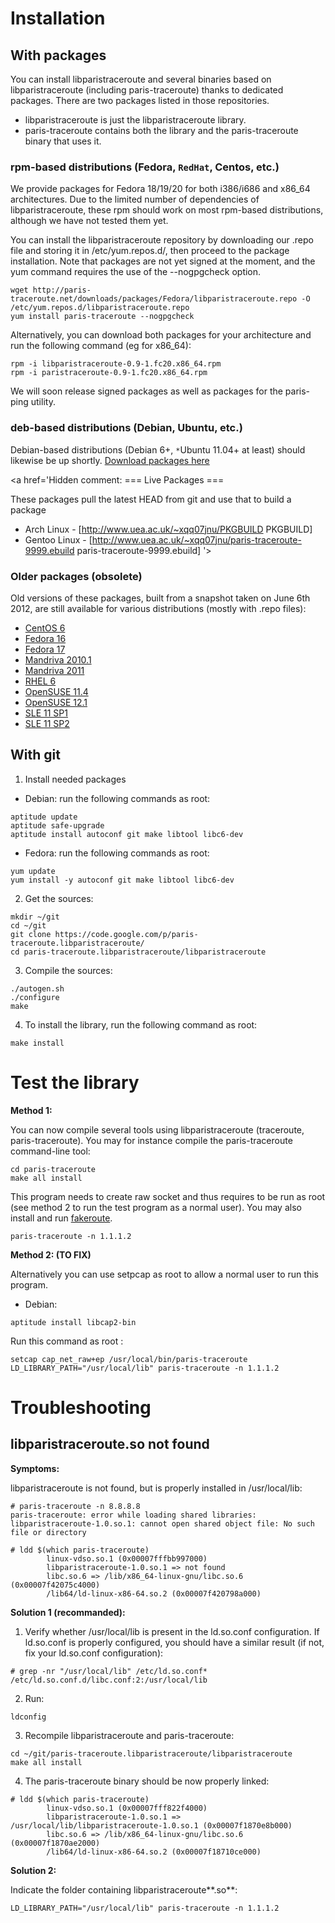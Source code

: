 

# Installation #

## With packages ##

You can install libparistraceroute and several binaries based on libparistraceroute (including paris-traceroute) thanks to dedicated packages. There are two packages listed in those repositories.
  * libparistraceroute is just the libparistraceroute library.
  * paris-traceroute contains both the library and the paris-traceroute binary that uses it.


### rpm-based distributions (Fedora, `RedHat`, Centos, etc.) ###

We provide packages for Fedora 18/19/20 for both i386/i686 and x86\_64 architectures. Due to the limited number of dependencies of libparistraceroute, these rpm should work on most rpm-based distributions, although we have not tested them yet.

You can install the libparistraceroute repository by downloading our .repo file and storing it in /etc/yum.repos.d/, then proceed to the package installation. Note that packages are not yet signed at the moment, and the yum command requires the use of the --nogpgcheck option.

```
wget http://paris-traceroute.net/downloads/packages/Fedora/libparistraceroute.repo -O /etc/yum.repos.d/libparistraceroute.repo
yum install paris-traceroute --nogpgcheck
```

Alternatively, you can download both packages for your architecture and run the following command (eg for x86\_64):

```
rpm -i libparistraceroute-0.9-1.fc20.x86_64.rpm
rpm -i paristraceroute-0.9-1.fc20.x86_64.rpm
```

We will soon release signed packages as well as packages for the paris-ping utility.

### deb-based distributions (Debian, Ubuntu, etc.) ###

Debian-based distributions (Debian 6+, `*`Ubuntu 11.04+ at least) should likewise be up shortly.
[Download packages here](http://www.paris-traceroute.net/downloads/packages)

<a href='Hidden comment: 
=== Live Packages ===

These packages pull the latest HEAD from git and use that to build a package
* Arch Linux    -  [http://www.uea.ac.uk/~xqq07jnu/PKGBUILD PKGBUILD]
* Gentoo Linux  -  [http://www.uea.ac.uk/~xqq07jnu/paris-traceroute-9999.ebuild paris-traceroute-9999.ebuild]
'></a>

### Older packages (obsolete) ###

Old versions of these packages, built from a snapshot taken on June 6th 2012, are still available for various distributions (mostly with .repo files):
  * [CentOS 6](http://download.opensuse.org/repositories/home:/joolesc/CentOS_CentOS-6/)
  * [Fedora 16](http://download.opensuse.org/repositories/home:/joolesc/Fedora_16/)
  * [Fedora 17](http://download.opensuse.org/repositories/home:/joolesc/Fedora_17/)
  * [Mandriva 2010.1](http://download.opensuse.org/repositories/home:/joolesc/Mandriva_2010.1/)
  * [Mandriva 2011](http://download.opensuse.org/repositories/home:/joolesc/Mandriva_2011/)
  * [RHEL 6](http://download.opensuse.org/repositories/home:/joolesc/RedHat_RHEL-6/)
  * [OpenSUSE 11.4](http://download.opensuse.org/repositories/home:/joolesc/openSUSE_11.4/)
  * [OpenSUSE 12.1](http://download.opensuse.org/repositories/home:/joolesc/openSUSE_12.1/)
  * [SLE 11 SP1](http://download.opensuse.org/repositories/home:/joolesc/SLE_11_SP1/)
  * [SLE 11 SP2](http://download.opensuse.org/repositories/home:/joolesc/SLE_11_SP2/)

## With git ##

1) Install needed packages

  * Debian: run the following commands as root:

```
aptitude update
aptitude safe-upgrade
aptitude install autoconf git make libtool libc6-dev
```

  * Fedora: run the following commands as root:

```
yum update
yum install -y autoconf git make libtool libc6-dev
```

2) Get the sources:

```
mkdir ~/git
cd ~/git
git clone https://code.google.com/p/paris-traceroute.libparistraceroute/
cd paris-traceroute.libparistraceroute/libparistraceroute
```

3) Compile the sources:

```
./autogen.sh
./configure
make
```

4) To install the library, run the following command as root:

```
make install
```



# Test the library #

**Method 1:**

You can now compile several tools using libparistraceroute (traceroute, paris-traceroute). You may for instance compile the paris-traceroute command-line tool:

```
cd paris-traceroute
make all install
```

This program needs to create raw socket and thus requires to be run as root (see method 2 to run the test program as a normal user). You may also install and run [fakeroute](Fakeroute.md).

```
paris-traceroute -n 1.1.1.2
```

**Method 2: (TO FIX)**

Alternatively you can use setpcap as root to allow a normal user to run this program.
  * Debian:

```
aptitude install libcap2-bin
```

Run this command as root :

```
setcap cap_net_raw+ep /usr/local/bin/paris-traceroute
LD_LIBRARY_PATH="/usr/local/lib" paris-traceroute -n 1.1.1.2
```

# Troubleshooting #
## libparistraceroute.so not found ##

**Symptoms:**

libparistraceroute is not found, but is properly installed in /usr/local/lib:
```
# paris-traceroute -n 8.8.8.8
paris-traceroute: error while loading shared libraries: libparistraceroute-1.0.so.1: cannot open shared object file: No such file or directory
```

```
# ldd $(which paris-traceroute)
        linux-vdso.so.1 (0x00007fffbb997000)
        libparistraceroute-1.0.so.1 => not found
        libc.so.6 => /lib/x86_64-linux-gnu/libc.so.6 (0x00007f42075c4000)
        /lib64/ld-linux-x86-64.so.2 (0x00007f420798a000)
```

**Solution 1 (recommanded):**

1) Verify whether /usr/local/lib is present in the ld.so.conf configuration. If ld.so.conf is properly configured, you should have a similar result (if not, fix your ld.so.conf configuration):
```
# grep -nr "/usr/local/lib" /etc/ld.so.conf*
/etc/ld.so.conf.d/libc.conf:2:/usr/local/lib
```

2) Run:

```
ldconfig
```

3) Recompile libparistraceroute and paris-traceroute:

```
cd ~/git/paris-traceroute.libparistraceroute/libparistraceroute
make all install
```

4) The paris-traceroute binary should be now properly linked:

```
# ldd $(which paris-traceroute)
        linux-vdso.so.1 (0x00007fff822f4000)
        libparistraceroute-1.0.so.1 => /usr/local/lib/libparistraceroute-1.0.so.1 (0x00007f1870e8b000)
        libc.so.6 => /lib/x86_64-linux-gnu/libc.so.6 (0x00007f1870ae2000)
        /lib64/ld-linux-x86-64.so.2 (0x00007f18710ce000)
```

**Solution 2:**

Indicate the folder containing libparistraceroute**.so**:
```
LD_LIBRARY_PATH="/usr/local/lib" paris-traceroute -n 1.1.1.2
```
